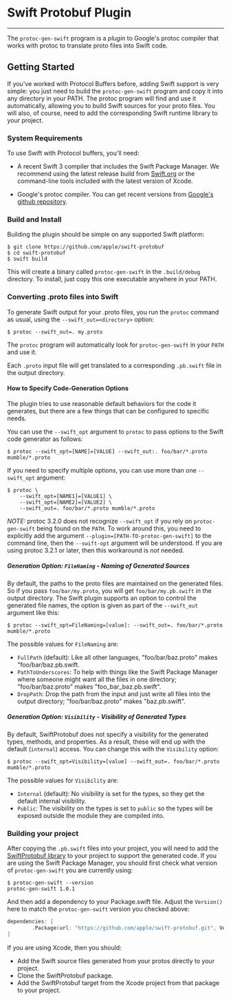 # Swift Protobuf Plugin

---

The `protoc-gen-swift` program is a _plugin_ to Google's protoc
compiler that works with protoc to translate proto files into
Swift code.

## Getting Started

If you've worked with Protocol Buffers before, adding Swift support is
very simple: you just need to build the `protoc-gen-swift` program and
copy it into any directory in your PATH.  The protoc program will find
and use it automatically, allowing you to build Swift sources for your
proto files.  You will also, of course, need to add the corresponding
Swift runtime library to your project.

### System Requirements

To use Swift with Protocol buffers, you'll need:

* A recent Swift 3 compiler that includes the Swift Package Manager.
  We recommend using the latest release build from
  [Swift.org](https://swift.org) or the command-line tools included
  with the latest version of Xcode.

* Google's protoc compiler.  You can get recent versions from
  [Google's github repository](https://github.com/google/protobuf).

### Build and Install

Building the plugin should be simple on any supported Swift platform:

```
$ git clone https://github.com/apple/swift-protobuf
$ cd swift-protobuf
$ swift build
```

This will create a binary called `protoc-gen-swift` in the
`.build/debug` directory.  To install, just copy this one executable
anywhere in your PATH.

### Converting .proto files into Swift

To generate Swift output for your .proto files, you run the `protoc`
command as usual, using the `--swift_out=<directory>` option:

```
$ protoc --swift_out=. my.proto
```

The `protoc` program will automatically look for `protoc-gen-swift` in your
`PATH` and use it.

Each `.proto` input file will get translated to a corresponding `.pb.swift` file
in the output directory.

#### How to Specify Code-Generation Options

The plugin tries to use reasonable default behaviors for the code it
generates, but there are a few things that can be configured to
specific needs.

You can use the `--swift_opt` argument to `protoc` to pass options to the
Swift code generator as follows:
```
$ protoc --swift_opt=[NAME]=[VALUE] --swift_out:. foo/bar/*.proto mumble/*.proto
```

If you need to specify multiple options, you can use more than one
`--swift_opt` argument:
```
$ protoc \
    --swift_opt=[NAME1]=[VALUE1] \
    --swift_opt=[NAME2]=[VALUE2] \
    --swift_out=. foo/bar/*.proto mumble/*.proto
```

_NOTE:_ protoc 3.2.0 does not recognize `--swift_opt` if you rely on
`protoc-gen-swift` being found on the `PATH`. To work around this, you need to
explicitly add the argument `--plugin=[PATH-TO-protoc-gen-swift]` to the
command line, then the `--swift-opt` argument will be understood.  If you are
using protoc 3.2.1 or later, then this workaround is _not_ needed.

##### Generation Option: `FileNaming` - Naming of Generated Sources

By default, the paths to the proto files are maintained on the
generated files.  So if you pass `foo/bar/my.proto`, you will get
`foo/bar/my.pb.swift` in the output directory. The Swift plugin
supports an option to control the generated file names, the option is
given as part of the `--swift_out` argument like this:

```
$ protoc --swift_opt=FileNaming=[value]: --swift_out=. foo/bar/*.proto mumble/*.proto
```

The possible values for `FileNaming` are:

* `FullPath` (default): Like all other languages, "foo/bar/baz.proto" makes
  "foo/bar/baz.pb.swift.
* `PathToUnderscores`: To help with things like the Swift Package
  Manager where someone might want all the files in one directory;
  "foo/bar/baz.proto" makes "foo_bar_baz.pb.swift".
* `DropPath`: Drop the path from the input and just write all files
  into the output directory; "foo/bar/baz.proto" makes "baz.pb.swift".

##### Generation Option: `Visibility` - Visibility of Generated Types

By default, SwiftProtobuf does not specify a visibility for the
generated types, methods, and properties.  As a result, these will end
up with the default (`internal`) access.  You can change this with the
`Visibility` option:

```
$ protoc --swift_opt=Visibility=[value] --swift_out=. foo/bar/*.proto mumble/*.proto
```

The possible values for `Visibility` are:

* `Internal` (default): No visibility is set for the types, so they get the
  default internal visibility.
* `Public`: The visibility on the types is set to `public` so the types will
  be exposed outside the module they are compiled into.

### Building your project

After copying the `.pb.swift` files into your project, you will need
to add the
[SwiftProtobuf library](https://github.com/apple/swift-protobuf) to
your project to support the generated code.  If you are using the
Swift Package Manager, you should first check what version of
`protoc-gen-swift` you are currently using:

```
$ protoc-gen-swift --version
protoc-gen-swift 1.0.1
```

And then add a dependency to your Package.swift file.  Adjust the
`Version()` here to match the `protoc-gen-swift` version you checked
above:

```swift
dependencies: [
        .Package(url: "https://github.com/apple/swift-protobuf.git", Version(1,0,1))
]
```

If you are using Xcode, then you should:

* Add the Swift source files generated from your protos directly to your
  project.
* Clone the SwiftProtobuf package.
* Add the SwiftProtobuf target from the Xcode project from that package to your
  project.

